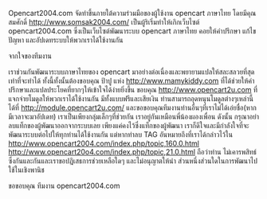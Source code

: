 Opencart2004.com จัดทำขึ้นภายใต้ความร่วมมือของผู้ใช้งาน opencart ภาษาไทย โดยมีคุณสมศักดิ์ http://www.somsak2004.com/ เป็นผู้ริเริ่มทำให้เกิกเว็บไซต์ opencart2004.com ซึ่งเป็นเว็บไซต์พัฒนาระบบ opencart ภาษาไทย คอยให้คำปรึกษา แก้ไขปัญหา และอัปเดทระบบให้พวกเราได้ใช้งานกัน

จากใจของทีมงาน

เราช่วนกันพัฒนาระบบภาษาไทยของ opencart มาอย่างต่อเนื่องและพยายามแปลให้สละสลวยที่สุดเท่าที่จะทำได้ ทั้งนี้ทั้งนั้นต้องขอบคุณ ป้าปู แห่ง http://www.mamykiddy.com ที่ได้ช่วยให้คำปรึกษาและแปลประโยคที่ยากๆให้เข้าใจได้ง่ายยิ่งขึ้น ขอบคุณ http://www.opencart2u.com ที่แจกจ่ายโมดูลให้พวกเราได้ใช้งานกัน มีทั้งแบบฟรีและเสียเงิน ท่านสามารถอุดหนุนโมดูลต่างๆเหล่านี้ได้ที่ http://module.opencart2u.com/ และขอขอบคุณทีมงานท่านอื่นๆที่เราไม่ได้เอ่ยชื่อ(หากมีเวลาจะมาอัปเดท) เราเป็นเพียงกลุ่มเล็กๆที่ช่วยกัน เราอยู่กันเหมือนพี่น้องผองเพื่อน ดังนั้น กรุณาอย่าลบแท็กของผู้พัฒนาออกจากระบบเลย เพียงแค่คงไว้ซึ่งแท็กของผู้พัฒนา เราก็ดีใจและมีกำลังใจที่จะพัฒนาระบบต่อไปให้ทุกท่านได้ใช้งานกัน แต่หากท่าลบ TAG อันหมายถึงที่เราได้กล่าวไว้ใน
http://www.opencart2004.com/index.php/topic,160.0.html
http://www.opencart20o4.com/index.php/topic,21.0.html
ถือว่าท่าน ไม่เคารพสิทธ์ ซึ่งกันและกันและเราขอปฎิเสธการช่วยเหลือใดๆ
และไม่อนุญาตให้นำ ส่วนหนึ่งส่วนใดในการพัฒนาไปใช้ในเชิงพานิช

ขอขอบคุณ
ทีมงาน opencart2004.com